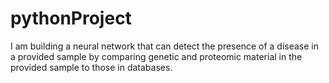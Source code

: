 # pythonProject

I am building a neural network that can detect the presence of a disease in a provided sample 
by comparing genetic and proteomic material in the provided sample to those in databases.
